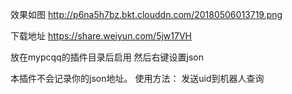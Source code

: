效果如图 http://p6na5h7bz.bkt.clouddn.com/20180506013719.png

下载地址
https://share.weiyun.com/5jw17VH

放在mypcqq的插件目录后启用
然后右键设置json

本插件不会记录你的json地址。
使用方法：
发送uid到机器人查询
